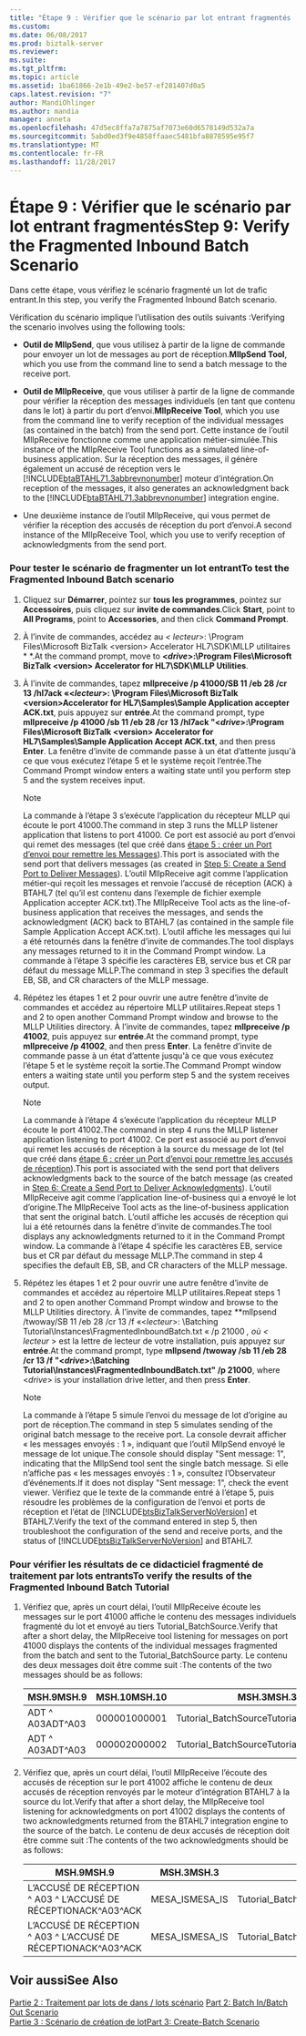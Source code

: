 ```yaml
---
title: "Étape 9 : Vérifier que le scénario par lot entrant fragmentés | Documents Microsoft"
ms.custom: 
ms.date: 06/08/2017
ms.prod: biztalk-server
ms.reviewer: 
ms.suite: 
ms.tgt_pltfrm: 
ms.topic: article
ms.assetid: 1ba61866-2e1b-49e2-be57-ef281407d0a5
caps.latest.revision: "7"
author: MandiOhlinger
ms.author: mandia
manager: anneta
ms.openlocfilehash: 47d5ec8ffa7a7875af7073e60d6578149d532a7a
ms.sourcegitcommit: 5abd0ed3f9e4858ffaaec5481bfa8878595e95f7
ms.translationtype: MT
ms.contentlocale: fr-FR
ms.lasthandoff: 11/28/2017
---
```

# <a name="step-9-verify-the-fragmented-inbound-batch-scenario"></a><span data-ttu-id="4ca70-102">Étape 9 : Vérifier que le scénario par lot entrant fragmentés</span><span class="sxs-lookup"><span data-stu-id="4ca70-102">Step 9: Verify the Fragmented Inbound Batch Scenario</span></span>
<span data-ttu-id="4ca70-103">Dans cette étape, vous vérifiez le scénario fragmenté un lot de trafic entrant.</span><span class="sxs-lookup"><span data-stu-id="4ca70-103">In this step, you verify the Fragmented Inbound Batch scenario.</span></span>  
  
 <span data-ttu-id="4ca70-104">Vérification du scénario implique l’utilisation des outils suivants :</span><span class="sxs-lookup"><span data-stu-id="4ca70-104">Verifying the scenario involves using the following tools:</span></span>  
  
-   <span data-ttu-id="4ca70-105">**Outil de MllpSend**, que vous utilisez à partir de la ligne de commande pour envoyer un lot de messages au port de réception.</span><span class="sxs-lookup"><span data-stu-id="4ca70-105">**MllpSend Tool**, which you use from the command line to send a batch message to the receive port.</span></span>  
  
-   <span data-ttu-id="4ca70-106">**Outil de MllpReceive**, que vous utiliser à partir de la ligne de commande pour vérifier la réception des messages individuels (en tant que contenu dans le lot) à partir du port d’envoi.</span><span class="sxs-lookup"><span data-stu-id="4ca70-106">**MllpReceive Tool**, which you use from the command line to verify reception of the individual messages (as contained in the batch) from the send port.</span></span> <span data-ttu-id="4ca70-107">Cette instance de l’outil MllpReceive fonctionne comme une application métier-simulée.</span><span class="sxs-lookup"><span data-stu-id="4ca70-107">This instance of the MllpReceive Tool functions as a simulated line-of-business application.</span></span> <span data-ttu-id="4ca70-108">Sur la réception des messages, il génère également un accusé de réception vers le [!INCLUDE[btaBTAHL71.3abbrevnonumber](../../includes/btabtahl71-3abbrevnonumber-md.md)] moteur d’intégration.</span><span class="sxs-lookup"><span data-stu-id="4ca70-108">On reception of the messages, it also generates an acknowledgment back to the [!INCLUDE[btaBTAHL71.3abbrevnonumber](../../includes/btabtahl71-3abbrevnonumber-md.md)] integration engine.</span></span>  
  
-   <span data-ttu-id="4ca70-109">Une deuxième instance de l’outil MllpReceive, qui vous permet de vérifier la réception des accusés de réception du port d’envoi.</span><span class="sxs-lookup"><span data-stu-id="4ca70-109">A second instance of the MllpReceive Tool, which you use to verify reception of acknowledgments from the send port.</span></span>  
  
### <a name="to-test-the-fragmented-inbound-batch-scenario"></a><span data-ttu-id="4ca70-110">Pour tester le scénario de fragmenter un lot entrant</span><span class="sxs-lookup"><span data-stu-id="4ca70-110">To test the Fragmented Inbound Batch scenario</span></span>  
  
1.  <span data-ttu-id="4ca70-111">Cliquez sur **Démarrer**, pointez sur **tous les programmes**, pointez sur **Accessoires**, puis cliquez sur **invite de commandes**.</span><span class="sxs-lookup"><span data-stu-id="4ca70-111">Click **Start**, point to **All Programs**, point to **Accessories**, and then click **Command Prompt**.</span></span>  
  
2.  <span data-ttu-id="4ca70-112">À l’invite de commandes, accédez au  **\<* lecteur*\>: \Program Files\Microsoft BizTalk \<version\> Accelerator HL7\SDK\MLLP utilitaires * *.</span><span class="sxs-lookup"><span data-stu-id="4ca70-112">At the command prompt, move to **\<*drive*\>:\Program Files\Microsoft BizTalk \<version\> Accelerator for HL7\SDK\MLLP Utilities**.</span></span>  
  
3.  <span data-ttu-id="4ca70-113">À l’invite de commandes, tapez  **mllpreceive /p 41000/SB 11 /eb 28 /cr 13 /hl7ack «\<*lecteur*\>: \Program Files\Microsoft BizTalk \<version\>Accelerator for HL7\Samples\Sample Application accepter ACK.txt**, puis appuyez sur **entrée**.</span><span class="sxs-lookup"><span data-stu-id="4ca70-113">At the command prompt, type **mllpreceive /p 41000 /sb 11 /eb 28 /cr 13 /hl7ack "\<*drive*\>:\Program Files\Microsoft BizTalk \<version\> Accelerator for HL7\Samples\Sample Application Accept ACK.txt**, and then press **Enter**.</span></span> <span data-ttu-id="4ca70-114">La fenêtre d’invite de commande passe à un état d’attente jusqu'à ce que vous exécutez l’étape 5 et le système reçoit l’entrée.</span><span class="sxs-lookup"><span data-stu-id="4ca70-114">The Command Prompt window enters a waiting state until you perform step 5 and the system receives input.</span></span>  
  
    > [!NOTE]
    >  <span data-ttu-id="4ca70-115">La commande à l’étape 3 s’exécute l’application du récepteur MLLP qui écoute le port 41000.</span><span class="sxs-lookup"><span data-stu-id="4ca70-115">The command in step 3 runs the MLLP listener application that listens to port 41000.</span></span> <span data-ttu-id="4ca70-116">Ce port est associé au port d’envoi qui remet des messages (tel que créé dans [étape 5 : créer un Port d’envoi pour remettre les Messages](../../adapters-and-accelerators/accelerator-hl7/step-5-create-a-send-port-to-deliver-messages.md)).</span><span class="sxs-lookup"><span data-stu-id="4ca70-116">This port is associated with the send port that delivers messages (as created in [Step 5: Create a Send Port to Deliver Messages](../../adapters-and-accelerators/accelerator-hl7/step-5-create-a-send-port-to-deliver-messages.md)).</span></span> <span data-ttu-id="4ca70-117">L’outil MllpReceive agit comme l’application métier-qui reçoit les messages et renvoie l’accusé de réception (ACK) à BTAHL7 (tel qu’il est contenu dans l’exemple de fichier exemple Application accepter ACK.txt).</span><span class="sxs-lookup"><span data-stu-id="4ca70-117">The MllpReceive Tool acts as the line-of-business application that receives the messages, and sends the acknowledgment (ACK) back to BTAHL7 (as contained in the sample file Sample Application Accept ACK.txt).</span></span> <span data-ttu-id="4ca70-118">L’outil affiche les messages qui lui a été retournés dans la fenêtre d’invite de commandes.</span><span class="sxs-lookup"><span data-stu-id="4ca70-118">The tool displays any messages returned to it in the Command Prompt window.</span></span> <span data-ttu-id="4ca70-119">La commande à l’étape 3 spécifie les caractères EB, service bus et CR par défaut du message MLLP.</span><span class="sxs-lookup"><span data-stu-id="4ca70-119">The command in step 3 specifies the default EB, SB, and CR characters of the MLLP message.</span></span>  
  
4.  <span data-ttu-id="4ca70-120">Répétez les étapes 1 et 2 pour ouvrir une autre fenêtre d’invite de commandes et accédez au répertoire MLLP utilitaires.</span><span class="sxs-lookup"><span data-stu-id="4ca70-120">Repeat steps 1 and 2 to open another Command Prompt window and browse to the MLLP Utilities directory.</span></span> <span data-ttu-id="4ca70-121">À l’invite de commandes, tapez **mllpreceive /p 41002**, puis appuyez sur **entrée**.</span><span class="sxs-lookup"><span data-stu-id="4ca70-121">At the command prompt, type **mllpreceive /p 41002**, and then press **Enter**.</span></span> <span data-ttu-id="4ca70-122">La fenêtre d’invite de commande passe à un état d’attente jusqu'à ce que vous exécutez l’étape 5 et le système reçoit la sortie.</span><span class="sxs-lookup"><span data-stu-id="4ca70-122">The Command Prompt window enters a waiting state until you perform step 5 and the system receives output.</span></span>  
  
    > [!NOTE]
    >  <span data-ttu-id="4ca70-123">La commande à l’étape 4 s’exécute l’application du récepteur MLLP écoute le port 41002.</span><span class="sxs-lookup"><span data-stu-id="4ca70-123">The command in step 4 runs the MLLP listener application listening to port 41002.</span></span> <span data-ttu-id="4ca70-124">Ce port est associé au port d’envoi qui remet les accusés de réception à la source du message de lot (tel que créé dans [étape 6 : créer un Port d’envoi pour remettre les accusés de réception](../../adapters-and-accelerators/accelerator-hl7/step-6-create-a-send-port-to-deliver-acknowledgments.md)).</span><span class="sxs-lookup"><span data-stu-id="4ca70-124">This port is associated with the send port that delivers acknowledgments back to the source of the batch message (as created in [Step 6: Create a Send Port to Deliver Acknowledgments](../../adapters-and-accelerators/accelerator-hl7/step-6-create-a-send-port-to-deliver-acknowledgments.md)).</span></span> <span data-ttu-id="4ca70-125">L’outil MllpReceive agit comme l’application line-of-business qui a envoyé le lot d’origine.</span><span class="sxs-lookup"><span data-stu-id="4ca70-125">The MllpReceive Tool acts as the line-of-business application that sent the original batch.</span></span> <span data-ttu-id="4ca70-126">L’outil affiche les accusés de réception qui lui a été retournés dans la fenêtre d’invite de commandes.</span><span class="sxs-lookup"><span data-stu-id="4ca70-126">The tool displays any acknowledgments returned to it in the Command Prompt window.</span></span> <span data-ttu-id="4ca70-127">La commande à l’étape 4 spécifie les caractères EB, service bus et CR par défaut du message MLLP.</span><span class="sxs-lookup"><span data-stu-id="4ca70-127">The command in step 4 specifies the default EB, SB, and CR characters of the MLLP message.</span></span>  
  
5.  <span data-ttu-id="4ca70-128">Répétez les étapes 1 et 2 pour ouvrir une autre fenêtre d’invite de commandes et accédez au répertoire MLLP utilitaires.</span><span class="sxs-lookup"><span data-stu-id="4ca70-128">Repeat steps 1 and 2 to open another Command Prompt window and browse to the MLLP Utilities directory.</span></span> <span data-ttu-id="4ca70-129">À l’invite de commandes, tapez  **mllpsend /twoway/SB 11 /eb 28 /cr 13 /f «\<*lecteur*\>: \Batching Tutorial\Instances\FragmentedInboundBatch.txt « /p 21000 **, où \<* lecteur* \> est la lettre de lecteur de votre installation, puis appuyez sur **entrée**.</span><span class="sxs-lookup"><span data-stu-id="4ca70-129">At the command prompt, type **mllpsend /twoway /sb 11 /eb 28 /cr 13 /f "\<*drive*\>:\Batching Tutorial\Instances\FragmentedInboundBatch.txt" /p 21000**, where \<*drive*\> is your installation drive letter, and then press **Enter**.</span></span>  
  
    > [!NOTE]
    >  <span data-ttu-id="4ca70-130">La commande à l’étape 5 simule l’envoi du message de lot d’origine au port de réception.</span><span class="sxs-lookup"><span data-stu-id="4ca70-130">The command in step 5 simulates sending of the original batch message to the receive port.</span></span> <span data-ttu-id="4ca70-131">La console devrait afficher « les messages envoyés : 1 », indiquant que l’outil MllpSend envoyé le message de lot unique.</span><span class="sxs-lookup"><span data-stu-id="4ca70-131">The console should display "Sent message: 1", indicating that the MllpSend tool sent the single batch message.</span></span> <span data-ttu-id="4ca70-132">Si elle n’affiche pas « les messages envoyés : 1 », consultez l’Observateur d’événements.</span><span class="sxs-lookup"><span data-stu-id="4ca70-132">If it does not display "Sent message: 1", check the event viewer.</span></span> <span data-ttu-id="4ca70-133">Vérifiez que le texte de la commande entré à l’étape 5, puis résoudre les problèmes de la configuration de l’envoi et ports de réception et l’état de [!INCLUDE[btsBizTalkServerNoVersion](../../includes/btsbiztalkservernoversion-md.md)] et BTAHL7.</span><span class="sxs-lookup"><span data-stu-id="4ca70-133">Verify the text of the command entered in step 5, then troubleshoot the configuration of the send and receive ports, and the status of [!INCLUDE[btsBizTalkServerNoVersion](../../includes/btsbiztalkservernoversion-md.md)] and BTAHL7.</span></span>  
  
### <a name="to-verify-the-results-of-the-fragmented-inbound-batch-tutorial"></a><span data-ttu-id="4ca70-134">Pour vérifier les résultats de ce didacticiel fragmenté de traitement par lots entrants</span><span class="sxs-lookup"><span data-stu-id="4ca70-134">To verify the results of the Fragmented Inbound Batch Tutorial</span></span>  
  
1.  <span data-ttu-id="4ca70-135">Vérifiez que, après un court délai, l’outil MllpReceive écoute les messages sur le port 41000 affiche le contenu des messages individuels fragmenté du lot et envoyé au tiers Tutorial_BatchSource.</span><span class="sxs-lookup"><span data-stu-id="4ca70-135">Verify that after a short delay, the MllpReceive tool listening for messages on port 41000 displays the contents of the individual messages fragmented from the batch and sent to the Tutorial_BatchSource party.</span></span> <span data-ttu-id="4ca70-136">Le contenu des deux messages doit être comme suit :</span><span class="sxs-lookup"><span data-stu-id="4ca70-136">The contents of the two messages should be as follows:</span></span>  
  
    |<span data-ttu-id="4ca70-137">MSH.9</span><span class="sxs-lookup"><span data-stu-id="4ca70-137">MSH.9</span></span>|<span data-ttu-id="4ca70-138">MSH.10</span><span class="sxs-lookup"><span data-stu-id="4ca70-138">MSH.10</span></span>|<span data-ttu-id="4ca70-139">MSH.3</span><span class="sxs-lookup"><span data-stu-id="4ca70-139">MSH.3</span></span>|<span data-ttu-id="4ca70-140">MSH.5</span><span class="sxs-lookup"><span data-stu-id="4ca70-140">MSH.5</span></span>|  
    |-----------|------------|-----------|-----------|  
    |<span data-ttu-id="4ca70-141">ADT ^ A03</span><span class="sxs-lookup"><span data-stu-id="4ca70-141">ADT^A03</span></span>|<span data-ttu-id="4ca70-142">000001</span><span class="sxs-lookup"><span data-stu-id="4ca70-142">000001</span></span>|<span data-ttu-id="4ca70-143">Tutorial_BatchSource</span><span class="sxs-lookup"><span data-stu-id="4ca70-143">Tutorial_BatchSource</span></span>|<span data-ttu-id="4ca70-144">MESA_IS</span><span class="sxs-lookup"><span data-stu-id="4ca70-144">MESA_IS</span></span>|  
    |<span data-ttu-id="4ca70-145">ADT ^ A03</span><span class="sxs-lookup"><span data-stu-id="4ca70-145">ADT^A03</span></span>|<span data-ttu-id="4ca70-146">000002</span><span class="sxs-lookup"><span data-stu-id="4ca70-146">000002</span></span>|<span data-ttu-id="4ca70-147">Tutorial_BatchSource</span><span class="sxs-lookup"><span data-stu-id="4ca70-147">Tutorial_BatchSource</span></span>|<span data-ttu-id="4ca70-148">MESA_IS</span><span class="sxs-lookup"><span data-stu-id="4ca70-148">MESA_IS</span></span>|  
  
2.  <span data-ttu-id="4ca70-149">Vérifiez que, après un court délai, l’outil MllpReceive l’écoute des accusés de réception sur le port 41002 affiche le contenu de deux accusés de réception renvoyés par le moteur d’intégration BTAHL7 à la source du lot.</span><span class="sxs-lookup"><span data-stu-id="4ca70-149">Verify that after a short delay, the MllpReceive tool listening for acknowledgments on port 41002 displays the contents of two acknowledgments returned from the BTAHL7 integration engine to the source of the batch.</span></span> <span data-ttu-id="4ca70-150">Le contenu de deux accusés de réception doit être comme suit :</span><span class="sxs-lookup"><span data-stu-id="4ca70-150">The contents of the two acknowledgments should be as follows:</span></span>  
  
    |<span data-ttu-id="4ca70-151">MSH.9</span><span class="sxs-lookup"><span data-stu-id="4ca70-151">MSH.9</span></span>|<span data-ttu-id="4ca70-152">MSH.3</span><span class="sxs-lookup"><span data-stu-id="4ca70-152">MSH.3</span></span>|<span data-ttu-id="4ca70-153">MSH.5</span><span class="sxs-lookup"><span data-stu-id="4ca70-153">MSH.5</span></span>|<span data-ttu-id="4ca70-154">MSA.2</span><span class="sxs-lookup"><span data-stu-id="4ca70-154">MSA.2</span></span>|<span data-ttu-id="4ca70-155">MSA.1</span><span class="sxs-lookup"><span data-stu-id="4ca70-155">MSA.1</span></span>|  
    |-----------|-----------|-----------|-----------|-----------|  
    |<span data-ttu-id="4ca70-156">L’ACCUSÉ DE RÉCEPTION ^ A03 ^ L’ACCUSÉ DE RÉCEPTION</span><span class="sxs-lookup"><span data-stu-id="4ca70-156">ACK^A03^ACK</span></span>|<span data-ttu-id="4ca70-157">MESA_IS</span><span class="sxs-lookup"><span data-stu-id="4ca70-157">MESA_IS</span></span>|<span data-ttu-id="4ca70-158">Tutorial_BatchSource</span><span class="sxs-lookup"><span data-stu-id="4ca70-158">Tutorial_BatchSource</span></span>|<span data-ttu-id="4ca70-159">000001</span><span class="sxs-lookup"><span data-stu-id="4ca70-159">000001</span></span>|<span data-ttu-id="4ca70-160">AA</span><span class="sxs-lookup"><span data-stu-id="4ca70-160">AA</span></span>|  
    |<span data-ttu-id="4ca70-161">L’ACCUSÉ DE RÉCEPTION ^ A03 ^ L’ACCUSÉ DE RÉCEPTION</span><span class="sxs-lookup"><span data-stu-id="4ca70-161">ACK^A03^ACK</span></span>|<span data-ttu-id="4ca70-162">MESA_IS</span><span class="sxs-lookup"><span data-stu-id="4ca70-162">MESA_IS</span></span>|<span data-ttu-id="4ca70-163">Tutorial_BatchSource</span><span class="sxs-lookup"><span data-stu-id="4ca70-163">Tutorial_BatchSource</span></span>|<span data-ttu-id="4ca70-164">000002</span><span class="sxs-lookup"><span data-stu-id="4ca70-164">000002</span></span>|<span data-ttu-id="4ca70-165">AA</span><span class="sxs-lookup"><span data-stu-id="4ca70-165">AA</span></span>|  
  
## <a name="see-also"></a><span data-ttu-id="4ca70-166">Voir aussi</span><span class="sxs-lookup"><span data-stu-id="4ca70-166">See Also</span></span>  
 <span data-ttu-id="4ca70-167">[Partie 2 : Traitement par lots de dans / lots scénario](../../adapters-and-accelerators/accelerator-hl7/part-2-batch-in-batch-out-scenario.md) </span><span class="sxs-lookup"><span data-stu-id="4ca70-167">[Part 2: Batch In/Batch Out Scenario](../../adapters-and-accelerators/accelerator-hl7/part-2-batch-in-batch-out-scenario.md) </span></span>  
 [<span data-ttu-id="4ca70-168">Partie 3 : Scénario de création de lot</span><span class="sxs-lookup"><span data-stu-id="4ca70-168">Part 3: Create-Batch Scenario</span></span>](../../adapters-and-accelerators/accelerator-hl7/part-3-create-batch-scenario.md)